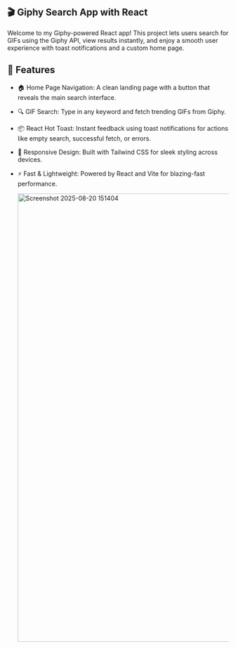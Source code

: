 ## 🎬 Giphy Search App with React
Welcome to my Giphy-powered React app! This project lets users search for GIFs using the Giphy API, view results instantly, and enjoy a smooth user experience with toast notifications and a custom home page.
## 🚀 Features
- 🏠 Home Page Navigation: A clean landing page with a button that reveals the main search interface.
- 🔍 GIF Search: Type in any keyword and fetch trending GIFs from Giphy.
- 📦 React Hot Toast: Instant feedback using toast notifications for actions like empty search, successful fetch, or errors.
- 🎨 Responsive Design: Built with Tailwind CSS for sleek styling across devices.
- ⚡ Fast & Lightweight: Powered by React and Vite for blazing-fast performance.


    <img width="1919" height="1020" alt="Screenshot 2025-08-20 151404"      src="https://github.com/user-attachments/assets/f9942109-2882-4f93-b71f-2724fcf8f920" />

